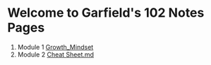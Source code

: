 # Welcome to Garfield's 102 Notes Pages

1. Module 1 [Growth_Mindset](/102/Growth_Mindset.md)
2. Module 2 [Cheat Sheet.md](/cheat_sheet.md)

